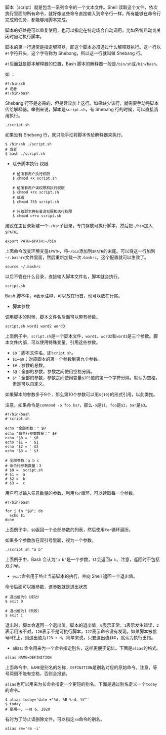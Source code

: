 脚本（script）就是包含一系列命令的一个文本文件。Shell 读取这个文件，依次执行里面的所有命令，就好像这些命令直接输入到命令行一样。所有能够在命令行完成的任务，都能够用脚本完成。



脚本的好处是可以重复使用，也可以指定在特定场合自动调用，比如系统启动或关闭时自动执行脚本。



脚本的第一行通常是指定解释器，即这个脚本必须通过什么解释器执行。这一行以`#!`字符开头，这个字符称为 Shebang，所以这一行就叫做 Shebang 行。

`#!`后面就是脚本解释器的位置，Bash 脚本的解释器一般是`/bin/sh`或`/bin/bash`。

如 ：

```shell
#!/bin/sh
# 或者
#!/bin/bash
```

Shebang 行不是必需的，但是建议加上这行。如果缺少该行，就需要手动将脚本传给解释器。举例来说，脚本是`script.sh`，有 Shebang 行的时候，可以直接调用执行。

```shell
./script.sh
```

如果没有 Shebang 行，就只能手动将脚本传给解释器来执行。

```shell
$ /bin/sh ./script.sh
# 或者
$ bash ./script.sh
```

* 赋予脚本执行 权限

  ```shell
  # 给所有用户执行权限
  $ chmod +x script.sh
  
  # 给所有用户读权限和执行权限
  $ chmod +rx script.sh
  # 或者
  $ chmod 755 script.sh
  
  # 只给脚本拥有者读权限和执行权限
  $ chmod u+rx script.sh
  ```

建议在主目录新建一个`~/bin`子目录，专门存放可执行脚本，然后把`~/bin`加入`$PATH`。

```shell
export PATH=$PATH:~/bin
```

上面命令改变环境变量`$PATH`，将`~/bin`添加到`$PATH`的末尾。可以将这一行加到`~/.bashrc`文件里面，然后重新加载一次`.bashrc`，这个配置就可以生效了。

```shell
source ~/.bashrc
```

以后不管在什么目录，直接输入脚本文件名，脚本就会执行。

```shell
script.sh
```

Bash 脚本中，`#`表示注释，可以放在行首，也可以放在行尾。

* 脚本参数

调用脚本的时候，脚本文件名后面可以带有参数。

```shell
script.sh word1 word2 word3
```

上面例子中，`script.sh`是一个脚本文件，`word1`、`word2`和`word3`是三个参数。脚本文件内部，可以使用特殊变量，引用这些参数。

- `$0`：脚本文件名，即`script.sh`。
- `$1`~`$9`：对应脚本的第一个参数到第九个参数。
- `$#`：参数的总数。
- `$@`：全部的参数，参数之间使用空格分隔。
- `$*`：全部的参数，参数之间使用变量`$IFS`值的第一个字符分隔，默认为空格，但是可以自定义。

如果脚本的参数多于9个，那么第10个参数可以用`${10}`的形式引用，以此类推。

注意，如果命令是`command -o foo bar`，那么`-o`是`$1`，`foo`是`$2`，`bar`是`$3`。

```shell
#!/bin/bash
# script.sh

echo "全部参数：" $@
echo "命令行参数数量：" $#
echo '$0 = ' $0
echo '$1 = ' $1
echo '$2 = ' $2
echo '$3 = ' $3

# 全部参数：a b c
# 命令行参数数量：3
# $0 =  script.sh
# $1 =  a
# $2 =  b
# $3 =  c
```

用户可以输入任意数量的参数，利用`for`循环，可以读取每一个参数。

```shell
#!/bin/bash

for i in "$@"; do
  echo $i
done
```

上面例子中，`$@`返回一个全部参数的列表，然后使用`for`循环遍历。

如果多个参数放在双引号里面，视为一个参数。

```shell
./script.sh "a b"
```

上面例子中，Bash 会认为`"a b"`是一个参数，`$1`会返回`a b`。注意，返回时不包括双引号。

* `exit`命令用于终止当前脚本的执行，并向 Shell 返回一个退出值。 

命令后面可以跟参数，该参数就是退出状态

```shell
# 退出值为0（成功）
$ exit 0

# 退出值为1（失败）
$ exit 1
```

退出时，脚本会返回一个退出值。脚本的退出值，`0`表示正常，`1`表示发生错误，`2`表示用法不对，`126`表示不是可执行脚本，`127`表示命令没有发现。如果脚本被信号`N`终止，则退出值为`128 + N`。简单来说，只要退出值非0，就认为执行出错。

* alias: 命令用来为一个命令指定别名，这样更便于记忆。下面是`alias`的格式。

```shell
alias NAME=DEFINITION
```

上面命令中，`NAME`是别名的名称，`DEFINITION`是别名对应的原始命令。注意，等号两侧不能有空格，否则会报错。

`alias`也可以用来为长命令指定一个更短的别名。下面是通过别名定义一个`today`的命令。

```shell
$ alias today='date +"%A, %B %-d, %Y"'
$ today
# 星期一, 一月 6, 2020
```

有时为了防止误删除文件，可以指定`rm`命令的别名。

```shell
alias rm='rm -i'
```











